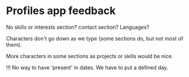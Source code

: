 # Profiles app feedback

No skills or interests section? contact section? Languages?

Characters don't go down as we type (some sections do, but not most of them).

More characters in some sections as projects or skills would be nice.

!!! No way to have 'present' in dates. We have to put a defined day.